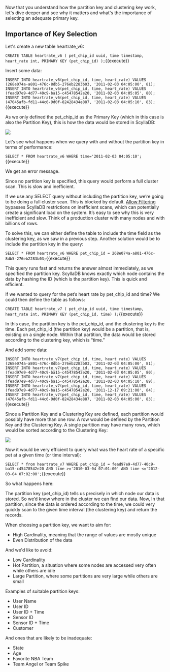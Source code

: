 Now that you understand how the partition key and clustering key work, let's dive deeper and see why it matters and what's the importance of selecting an adequate primary key. 

## Importance of Key Selection
Let's create a new table heartrate_v6:

`CREATE TABLE heartrate_v6 (
   pet_chip_id uuid,
   time timestamp,
   heart_rate int,
   PRIMARY KEY (pet_chip_id)
);`{{execute}}

Insert some data:

`INSERT INTO heartrate_v6(pet_chip_id, time, heart_rate) VALUES (268e074a-a801-476c-8db5-276eb2283b03, '2011-02-03 04:05:00', 81);
INSERT INTO heartrate_v6(pet_chip_id, time, heart_rate) VALUES (fead97e9-4d77-40c9-ba15-c45478542e20, '2011-02-03 04:05:05', 80);
INSERT INTO heartrate_v6(pet_chip_id, time, heart_rate) VALUES (47045afb-fd11-44c6-9d0f-82428434e887, '2011-02-03 04:05:10', 83);`{{execute}}

As we only defined the pet_chip_id as the Primary Key (which in this case is also the Partition Key), this is how the data would be stored in ScyllaDB:

![](https://university.scylladb.com/topic/table-and-basic-concepts/primary_key-2/#main)

Let’s see what happens when we query with and without the partition key in terms of performance:


`SELECT * FROM heartrate_v6 WHERE time='2011-02-03 04:05:10';`{{execute}}

We get an error message.

Since no partition key is specified, this query would perform a full cluster scan. This is slow and inefficient.

If we use any SELECT query without including the partition key, we’re going to be doing a full cluster scan. This is blocked by default. [Allow Filtering](https://docs.scylladb.com/getting-started/dml/#allowing-filtering) bypasses ScyllaDB restrictions on inefficient scans, which can potentially create a significant load on the system. It’s easy to see why this is very inefficient and slow. Think of a production cluster with many nodes and with billions of rows.

To solve this, we can either define the table to include the time field as the clustering key, as we saw in a previous step. Another solution would be to include the partition key in the query:

`SELECT * FROM heartrate_v6 WHERE pet_chip_id = 268e074a-a801-476c-8db5-276eb2283b03;`{{execute}}

This query runs fast and returns the answer almost immediately, as we specified the partition key. ScyllaDB knows exactly which node contains the data by hashing the ID (which is the partition key). This is quick and efficient.

If we wanted to query for the pet’s heart rate by pet_chip_id and time? We could then define the table as follows:

`CREATE TABLE heartrate_v7 (
   pet_chip_id uuid,
   time timestamp,
   heart_rate int,
   PRIMARY KEY (pet_chip_id, time)
);`{{execute}}

In this case, the partition key is the pet_chip_id, and the clustering key is the time. Each pet_chip_id (the partition key) would be a partition, that is, existing on a single node. Within that partition, the data would be stored according to the clustering key, which is “time.”

And add some data:

`INSERT INTO heartrate_v7(pet_chip_id, time, heart_rate) VALUES (268e074a-a801-476c-8db5-276eb2283b03, '2011-02-03 04:05:00', 81);
INSERT INTO heartrate_v7(pet_chip_id, time, heart_rate) VALUES (fead97e9-4d77-40c9-ba15-c45478542e20, '2011-02-03 04:05:05', 80);
INSERT INTO heartrate_v7(pet_chip_id, time, heart_rate) VALUES (fead97e9-4d77-40c9-ba15-c45478542e20, '2011-02-03 04:05:10', 89);
INSERT INTO heartrate_v7(pet_chip_id, time, heart_rate) VALUES (fead97e9-4d77-40c9-ba15-c45478542e20, '2011-12-17 09:21:00', 84);
INSERT INTO heartrate_v7(pet_chip_id, time, heart_rate) VALUES (47045afb-fd11-44c6-9d0f-82428434e887, '2011-02-03 04:05:00', 83);`{{execute}}

Since a Partition Key and a Clustering Key are defined, each partition would possibly have more than one row. A row would be defined by the Partition Key and the Clustering Key. A single partition may have many rows, which would be sorted according to the Clustering Key:

![](https://university.scylladb.com/topic/importance-of-clustering-key/unnamed/#main)

Now it would be very efficient to query what was the heart rate of a specific pet at a given time (or time interval):

`SELECT * from heartrate_v7 WHERE pet_chip_id = fead97e9-4d77-40c9-ba15-c45478542e20 AND time >='2010-03-04 07:01:00' AND time <='2012-03-04 07:02:00';`{{execute}}

So what happens here:

The partition key (pet_chip_id) tells us precisely in which node our data is stored. So we’d know where in the cluster we can find our data. Now, In that partition, since the data is ordered according to the time, we could very quickly scan to the given time interval (the clustering key) and return the records.

When choosing a partition key, we want to aim for:

* High Cardinality, meaning that the range of values are mostly unique 
* Even Distribution of the data

And we'd like to avoid:

* Low Cardinality
* Hot Partition, a situation where some nodes are accessed very often while others are idle
* Large Partition, where some partitions are very large while others are small

Examples of suitable partition keys:

* User Name
* User ID
* User ID + Time
* Sensor ID 
* Sensor ID + Time
* Customer


And ones that are likely to be inadequate: 

* State
* Age
* Favorite NBA Team
* Team Angel or Team Spike

